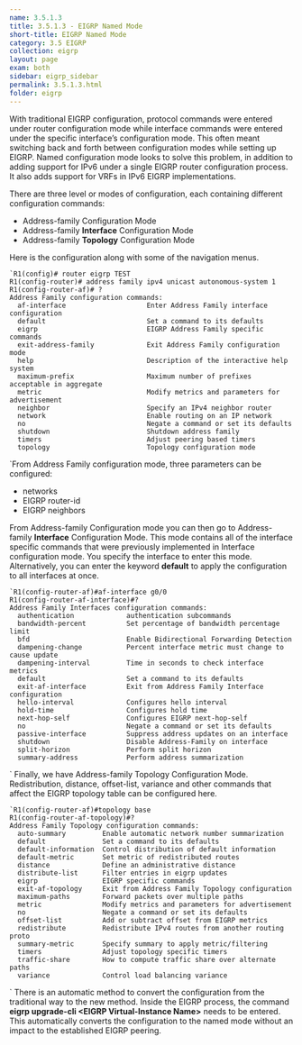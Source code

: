 ```yaml
---
name: 3.5.1.3
title: 3.5.1.3 - EIGRP Named Mode
short-title: EIGRP Named Mode
category: 3.5 EIGRP
collection: eigrp
layout: page
exam: both
sidebar: eigrp_sidebar
permalink: 3.5.1.3.html
folder: eigrp
---
```

With traditional EIGRP configuration, protocol commands were entered under router configuration mode while interface commands were entered under the specific interface’s configuration mode. This often meant switching back and forth between configuration modes while setting up EIGRP.  Named configuration mode looks to solve this problem, in addition to adding support for IPv6 under a single EIGRP router configuration process. It also adds support for VRFs in IPv6 EIGRP implementations.

There are three level or modes of configuration, each containing different configuration commands:
- Address-family Configuration Mode
- Address-family **Interface** Configuration Mode
- Address-family **Topology** Configuration Mode

Here is the configuration along with some of the navigation menus.
```
`R1(config)# router eigrp TEST
R1(config-router)# address family ipv4 unicast autonomous-system 1
R1(config-router-af)# ?
Address Family configuration commands:
  af-interface                    Enter Address Family interface configuration
  default                         Set a command to its defaults
  eigrp                           EIGRP Address Family specific commands
  exit-address-family             Exit Address Family configuration mode
  help                            Description of the interactive help system
  maximum-prefix                  Maximum number of prefixes acceptable in aggregate
  metric                          Modify metrics and parameters for advertisement
  neighbor                        Specify an IPv4 neighbor router
  network                         Enable routing on an IP network
  no                              Negate a command or set its defaults
  shutdown                        Shutdown address family
  timers                          Adjust peering based timers
  topology                        Topology configuration mode
```
`From Address Family configuration mode, three parameters can be configured:
- networks
- EIGRP router-id
- EIGRP neighbors

From Address-family Configuration mode you can then go to Address-family **Interface** Configuration Mode. This mode contains all of the interface specific commands that were previously implemented in Interface configuration mode. You specify the interface to enter this mode. Alternatively, you can enter the keyword **default** to apply the configuration to all interfaces at once.
```
`R1(config-router-af)#af-interface g0/0
R1(config-router-af-interface)#?
Address Family Interfaces configuration commands:
  authentication             authentication subcommands
  bandwidth-percent          Set percentage of bandwidth percentage limit
  bfd                        Enable Bidirectional Forwarding Detection
  dampening-change           Percent interface metric must change to cause update
  dampening-interval         Time in seconds to check interface metrics
  default                    Set a command to its defaults
  exit-af-interface          Exit from Address Family Interface configuration
  hello-interval             Configures hello interval
  hold-time                  Configures hold time
  next-hop-self              Configures EIGRP next-hop-self
  no                         Negate a command or set its defaults
  passive-interface          Suppress address updates on an interface
  shutdown                   Disable Address-Family on interface
  split-horizon              Perform split horizon
  summary-address            Perform address summarization
```
`
Finally, we have Address-family Topology Configuration Mode. Redistribution, distance, offset-list, variance and other commands that affect the EIGRP topology table can be configured here.
```
`R1(config-router-af)#topology base
R1(config-router-af-topology)#?
Address Family Topology configuration commands:
  auto-summary         Enable automatic network number summarization
  default              Set a command to its defaults
  default-information  Control distribution of default information
  default-metric       Set metric of redistributed routes
  distance             Define an administrative distance
  distribute-list      Filter entries in eigrp updates
  eigrp                EIGRP specific commands
  exit-af-topology     Exit from Address Family Topology configuration
  maximum-paths        Forward packets over multiple paths
  metric               Modify metrics and parameters for advertisement
  no                   Negate a command or set its defaults
  offset-list          Add or subtract offset from EIGRP metrics
  redistribute         Redistribute IPv4 routes from another routing proto
  summary-metric       Specify summary to apply metric/filtering
  timers               Adjust topology specific timers
  traffic-share        How to compute traffic share over alternate paths
  variance             Control load balancing variance
```
`
There is an automatic method to convert the configuration from the traditional way to the new method. Inside the EIGRP process, the command
**eigrp upgrade-cli \<EIGRP Virtual-Instance Name\>** needs to be entered. This automatically converts the configuration to the named mode without an impact to the established EIGRP peering.
